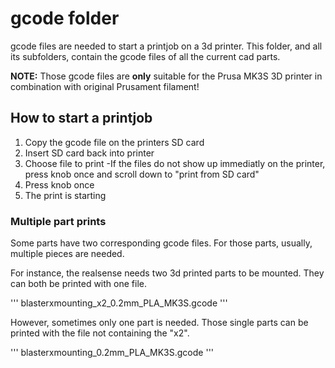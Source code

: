 # gcode folder

gcode files are needed to start a printjob on a 3d printer.
This folder, and all its subfolders, contain the  gcode files of all the current cad parts.

**NOTE:** Those gcode files are **only** suitable for the Prusa MK3S 3D printer in combination with original Prusament filament!

## How to start a printjob

1. Copy the gcode file on the printers SD card
2. Insert SD card back into printer
3. Choose file to print
   -If the files do not show up immediatly on the printer, press knob once and scroll down to "print from SD card"
4. Press knob once
5. The print is starting

### Multiple part prints

Some parts have two corresponding gcode files. For those parts, usually, multiple pieces are needed.

For instance, the realsense needs two 3d printed parts to be mounted. They can both be printed with one file.

'''
blasterxmounting_x2_0.2mm_PLA_MK3S.gcode
'''

However, sometimes only one part is needed. Those single parts can be printed with the file not containing the "x2".

'''
blasterxmounting_0.2mm_PLA_MK3S.gcode
'''
